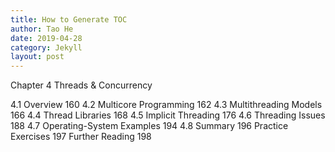 ```yaml
---
title: How to Generate TOC
author: Tao He
date: 2019-04-28
category: Jekyll
layout: post
---
```




Chapter 4 Threads & Concurrency

4.1 Overview 160
4.2 Multicore Programming 162
4.3 Multithreading Models 166
4.4 Thread Libraries 168
4.5 Implicit Threading 176
4.6 Threading Issues 188
4.7 Operating-System Examples 194
4.8 Summary 196
Practice Exercises 197
Further Reading 198